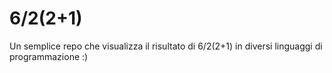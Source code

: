 # 6/2(2+1)

Un semplice repo che visualizza il risultato di 6/2(2+1) in diversi linguaggi di programmazione :)